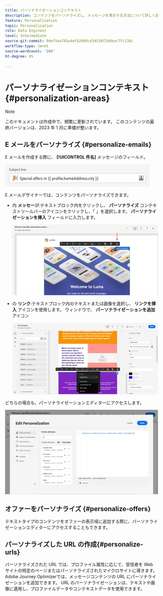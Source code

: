 ```yaml
---
title: パーソナライゼーションコンテキスト
description: コンテンツをパーソナライズし、メッセージを表示する方法について詳しく説明します。
feature: Personalization
topic: Personalization
role: Data Engineer
level: Intermediate
source-git-commit: 9def5ea791e4ef42968cd34536f3ddeac7fc238c
workflow-type: tm+mt
source-wordcount: '204'
ht-degree: 0%

---
```


# パーソナライゼーションコンテキスト{#personalization-areas}

>[!NOTE]
>
>このドキュメントは作成中で、頻繁に更新されています。 このコンテンツの最終バージョンは、2023 年 1 月に準備が整います。

## E メールをパーソナライズ {#personalize-emails}

E メールを作成する際に、 **[!UICONTROL 件名]** メッセージのフィールド。

![](assets/perso_subject.png)

E メールデザイナーでは、コンテンツをパーソナライズできます。

* 内 **メッセージ**:テキストブロック内をクリックし、 **パーソナライズ** コンテキストツールバーのアイコンをクリックし、「 」を選択します。 **パーソナライゼーションを挿入** フィールドに入力します。

   ![](assets/perso_insert.png)

* の **リンク**:テキストブロック内のテキストまたは画像を選択し、 **リンクを挿入** アイコンを使用します。 ウィンドウで、 **パーソナライゼーションを追加** アイコン

   ![](assets/perso_link.png)

どちらの場合も、パーソナライゼーションエディターにアクセスします。

![](assets/perso_ee.png)

## オファーをパーソナライズ {#personalize-offers}

テキストタイプのコンテンツをオファーの表示域に追加する際に、パーソナライゼーションエディターにアクセスすることもできます。

## パーソナライズした URL の作成{#personalize-urls}

パーソナライズされた URL では、プロファイル属性に応じて、受信者を Web サイトの特定のページまたはパーソナライズされたマイクロサイトに導きます。 Adobe Journey Optimizerでは、メッセージコンテンツの URL にパーソナライゼーションを追加できます。 URL のパーソナライゼーションは、テキストや画像に適用し、プロファイルデータやコンテキストデータを使用できます。


